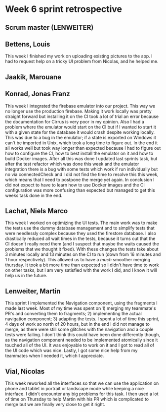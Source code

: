 # Week 6 sprint retrospective

## Scrum master (LENWEITER)

## Bettens, Louis
This week I finished my work on uploading existing pictures to the app. I had to request help on a tricky UI problem from Nicolas, and he helped me.

## Jaakik, Marouane

## Konrad, Jonas Franz
This week I integrated the firebase emulator into our project. This way we no longer use the production firebase. Making it work locally was pretty straight forward but installing it on the CI took a lot of trial an error because the documentation for Cirrus is very poor in my opinion.  Also I had a problem where the emulator would start on the CI but if I wanted to start it with a given state for the database it would crash despite working locally. This was due to a bug in the emulator; if a state is exported on Windows it can't be imported in Unix, which took a long time to figure out. In the end it all works well but took way longer than expected because I had to figure out how to configure the CI, how to best install the emulator on it and how to build Docker images.
After all this was done I updated last sprints task, but after the test refactor which was done this week and the emulator integration there is a bug with some tests which work if run individually but no via connectedCheck and I did not find the time to resolve this this week, which means that I need to postpone the merge yet again.
In conclusion I did not expect to have to learn how to use Docker images and the CI configuration was more confusing than expected but managed to get this weeks task done in the end.

## Lachat, Niels Marco
This week I worked on optimizing the UI tests. The main work was to make the tests use the dummy database management and to simplify tests that were needlessly complex because they used the firestore database. I also drastically reduced all wait times in the tests, because it turns out that the CI doesn't really need them (and I suspect that maybe the waits caused the problems that we thought it fixed). With these changes the tests take about 3 minutes locally and 13 minutes on the CI to run (down from 16 minutes and 1 hour respectively). This allowed us to have a *much* smoother merging thursday. It took a bit more time than expected so I didn't have time to work on other tasks, but I am very satisfied with the work I did, and I know it will help us in the future. 

## Lenweiter, Martin
This sprint I implemented the Navigation component, using the fragments I made last week. Most of my time was spent on 1) merging my teammate's PR's and converting them to fragments; 2) implementing the actual navigation component; 3) adapting the tests. I spent a lot of time this sprint, 4 days of work so north of 20 hours, but in the end I did not manage to merge, as there were still some glitches with the navigation and a couple tests were failing. I don't think this could have been done differently though, as the navigation component needed to be implemented atomically since it touched all of the UI. It was enjoyable to work on it and I got to read all of the UI code which was nice. Lastly, I got some nice help from my teammates when I needed it, which I appreciate.

## Vial, Nicolas
This week reworked all the interfaces so that we can use the application on phone and tablet in portrait or landscape mode while keeping a nice interface. I didn't encounter any big problems for this task. I then used a lot of time on Thursday to help Martin with his PR which is complicated to merge but we are finally very close to get it right. 
